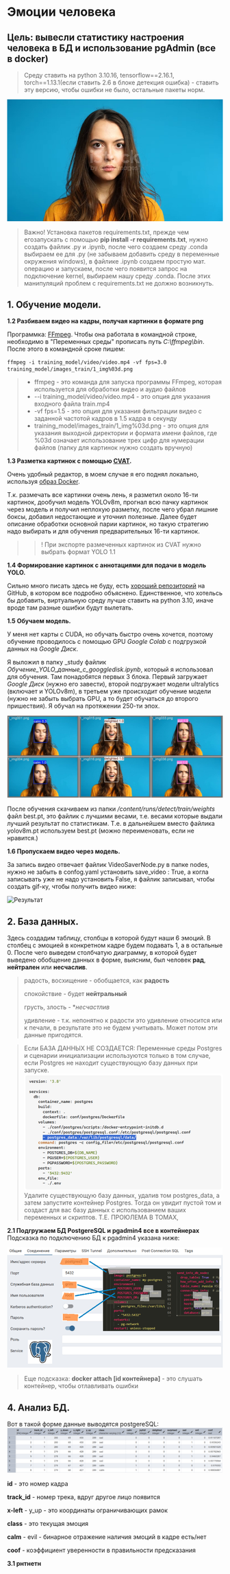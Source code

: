 # Эмоции человека

## Цель: вывесли статистику настроения человека в БД и использование pgAdmin (все в docker)
>Среду ставить на python 3.10.16, tensorflow==2.16.1, torch==1.13.1(если ставить 2.6 в блоке детекция ошибка) - ставить эту версию, чтобы ошибки не было, остальные пакеты норм.

![Пример](content_for_readme/для_заставки.png)



>Важно! Установка пакетов requirements.txt, прежде чем егозапускать с помощью **pip install -r requirements.txt**, нужно создать файлик .py и .ipynb, после чего создаем среду .conda выбираем ее для .py (не забываем добавить среду в переменные окружения windows), в файлике .ipynb создаем простую мат. операцию и запускаем, после чего появится запрос на подключение kernel, выбираем нашу среду .conda. После этих манипуляций проблем с requirements.txt не должно возникнуть.

## 1. Обучение модели.


**1.2 Разбиваем видео на кадры, получая картинки в формате png**

Программка: [FFmpeg](https://ffmpeg.org/download.html).
Чтобы она работала в командной строке, необходимо в "Переменных среды" прописать путь _C:\\ffmpeg\bin_. После этого в командной сроке пишем:
```
ffmpeg -i training_model/video/video.mp4 -vf fps=3.0 training_model/images_train/1_img%03d.png
```
>* ffmpeg -  это команда для запуска программы FFmpeg, которая используется для обработки
видео и аудио файлов
>* --i training_model/video/video.mp4 - это опция для указания входного файла train.mp4
>* -vf fps=1.5 - это опция для указания фильтрации видео с заданной частотой кадров в 1.5 кадра
в секунду
>* training_model/images_train/1_img%03d.png - это опция для указания выходной директории и формата имени 
файлов, где %03d означает использование трех цифр для нумерации файлов (папку для картинок нужно создать вручную)


**1.3 Разметка картинок с помощью [CVAT](https://www.cvat.ai/).**

 Очень удобный редактор, в моем случае я его поднял локально, используя [образ Docker](https://docs.cvat.ai/docs/administration/basics/installation/).

Т.к. размечать все картинки очень лень, я разметил около 16-ти картинок, дообучил модель 
YOLOv8m, прогнал всю пачку картинок через модель и получил неплохую разметку, после чего убрал
 лишние боксы, добавил недостающие и уточнил полезные. Далее будет описание обработки основной 
 парии картинок, но такую стратегию надо выбирать и для обучения предварительных 16-ти картинок.

 > > ! При экспорте размеченных картинок из CVAT нужно выбрать формат YOLO 1.1

**1.4 Формирование картинок с аннотациями для подачи в модель YOLO.**

Сильно много писать здесь не буду, есть 
[хороший репозиторий](https://github.com/ankhafizov/CVAT2YOLO) на GitHub,
 в котором все подробно объяснено. Единственное, что хотельсь бы добавить,
 виртуальную среду лучше ставить на python 3.10, иначе вроде там разные
 ошибки будут вылетать.

**1.5 Обучаем модель.**

У меня нет карты с CUDA, но обучать быстро очень хочется, поэтому обучение проводилось 
с помощью GPU _Google Colab_ с подгрузкой данных на _Google Диск_.

Я выложил в папку _study файлик _Обучение_YOLO_данные_с_googgledisk.ipynb_, который я использовал для обучения. Там понадобятся первых 
3 блока. Первый загружает _Google Диск_ (нужно его завести), второй подгружает модели 
ultralytics (включает и YOLOv8m), в третьем уже происходит обучение модели (нужно не забыть
выбрать GPU, а то будет обучаться до второго пришествия). Я обучал на протяжении 250-ти эпох.

![Результат](content_for_readme/results.jpg)

После обучения скачиваем из папки _/content/runs/detect/train/weights_ файл best.pt, это 
файлик с лучшими весами, т.е. весами которые выдали лучший результат по статистикам.
Т.е. в дальнейшем вместо файлика yolov8m.pt используем best.pt (можно переименовать, если
 не нравится.)

**1.6 Пропускаем видео через модель.**

За запись видео отвечает файлик VideoSaverNode.py в папке nodes, нужно не забыть в confog.yaml установить save_video : True, а когла записывать уже не надо установить False, я файлик записывал, чтобы создать gif-ку, чтобы получить видео ниже:

![Результат](content_for_readme/video.gif)

## 2. База данных.

Здесь создадим таблицу, столбцы в которой будут наши 6 эмоций. В столбец с эмоцией в конкретном кадре будем подавать 1, а в остальные 0. После чего выведем столбчатую диаграмму, в которой будет выведено обобщение данных в форме, выясним, был человек **рад**, **нейтрален** или **несчаслив**.
> радость, восхищение - обобщается, как **радость**
>
> спокойствие - будет **нейтральный**
>
> грусть, злость - **несчастлив*
>
> удивление - т.к. непонятно к радости это удивление относится или к печали, в результате это не будем учитывать. Может потом эти данные пригодятся.


>Если БАЗА ДАННЫХ НЕ СОЗДАЕТСЯ:
>Переменные среды Postgres и сценарии инициализации используются только в том случае, если Postgres не находит существующую базу данных при запуске.
>![Результат](content_for_readme/errors.png)
>Удалите существующую базу данных, удалив том postgres_data, а затем запустите контейнер Postgres. Тогда он увидит пустой том и создаст для вас базу данных с использованием ваших переменных и скриптов.
Т.Е. ПРОЮЛЕМА В ТОМАХ, 

**2.1 Подгружаем БД PostgereSQL и pgadmin4 все в контейнерах**
Подсказка по подключению БД к pgadmin4 указана ниже:

![Результат](content_for_readme/connection_.png)


>Еще подсказка: **docker attach [id контейнера]** - это слушать контейнер, чтобы отлавливать ошибки


## 4. Анализ БД.
Вот в такой форме данные выводятся postgereSQL:
![Результат](content_for_readme/table.png)

**id** - это номер кадра

**track_id** - номер трека, вдруг другое лицо появится

**x-left** - y_up - это координаты ограничивающих рамок

**class** - это текущая эмоция

**calm** - evil - бинарное отражение наличия эмоций в кадре есть/нет

**coof** - коэффициент уверенности в правильности предсказания

**3.1 рнтнетн**